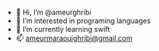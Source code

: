 - 👋 Hi, I’m @ameurghribi
- 👀 I’m interested in programing languages
- 🌱 I’m currently learning swift
- 📫 ameurmaraouighribi@gmail.com
